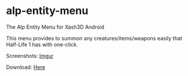 # alp-entity-menu
The Alp Entity Menu for Xash3D Android

This menu provides to summon any creatures/items/weapons easily that Half-Life 1 has with one-click.

Screenshots: [Imgur](http://imgur.com/a/7qIyCKq)

Download: [Here](https://github.com/Alprnn357/alp-entity-menu/releases)
